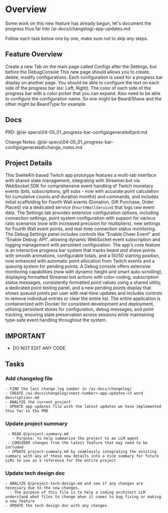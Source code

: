 # Overview

  Some work on this new feature has already begun, let's document the progress thus far into /ai-docs/changelog/<number>-app-updates.md

  Follow each task below one by one, make sure not to skip any steps.

## Feature Overview

Create a new Tab on the main page called Configs after the Settings, but before the DebugConsole
This new page should allows you to create, delete, modify configurations. Each configuration is used for a progress bar display on another page. You should be able to configure the text on each side of the progress bar (ex: Left, Right). The color of each side of the progress bar with a color picker that you can expand. Also need to be able to configure the configuration name. So one might be Beard/Shave and the other might be BeardType for example



## Docs

PRD: @/ai-specs\04-05_01_progress-bar-configs\generated\prd.md

Change Notes: @/ai-specs\04-05_01_progress-bar-configs\generated\change_notes.md

## Project Details

This SvelteKit-based Twitch app prototype features a multi-tab interface with shared state management, integrating with Streamer.bot via WebSocket SDK for comprehensive event handling of Twitch monetary events (bits, subscriptions, gift subs - now with accurate point calculation for cumulative counts and duration months) and commands, and includes initial scaffolding for Fourth Wall events (Donation, Gift Purchase, Order Placed) via a dedicated service (`FourthWallService`) that logs raw event data. The Settings tab provides extensive configuration options, including connection settings, point system configuration with support for various ratio scenarios (now with increased precision for multipliers), new settings for Fourth Wall event points, and real-time connection status monitoring. The Debug Settings panel includes controls like "Enable Cheer Event" and "Enable Debug: API", allowing dynamic WebSocket event subscription and logging management with persistent configuration. The app's core feature is an interactive progress bar system that tracks beard and shave points with smooth animations, configurable totals, and a 50/50 starting position, now enhanced with automatic point allocation from Twitch events and a queuing system for pending points. A Debug console offers extensive monitoring capabilities (now with dynamic height and smart auto-scrolling), displaying formatted Streamer.bot actions with color-coding, subscription status messages, consistently formatted point values using a shared utility, a dedicated point testing panel, and a new pending points display that shows queued points per user with real-time updates and includes controls to remove individual entries or clear the entire list. The entire application is containerized with Docker for consistent development and deployment, utilizing persistent stores for configuration, debug messages, and point tracking, ensuring state preservation across sessions while maintaining type-safe event handling throughout the system. 

## IMPORTANT
 - DO NOT EDIT ANY CODE 

## Tasks

### Add changelog file
```
- FIND the last change log number in /ai-docs/changelog/
- CREATE /ai-docs/changelog/<next-number>-app-updates-<3 word description>.md
- ANALYZE the current project
- UPDATE app updates file with the latest updates we have implemented thus far in the PRD
```

### Update project summary
```
 - READ @/project-summary.md
   - Purpose: to help summarize the project to an LLM agent
 - CONSIDER changes from the latest feature that may need to be included
 - UPDATE project-summary.md by seamlessly integrating the existing summary with any of these new details into a nice summary for future LLMs to use as a reference for the entire project
```

### Update tech design doc
```
- ANALYZE @/project-tech-design.md and see if any changes are necessary due to the new changes.
  - The purpose of this file is to help a coding architect LLM understand what files to change when it comes to bug fixing or making a new feature
- UPDATE the tech design doc with any changes
```
